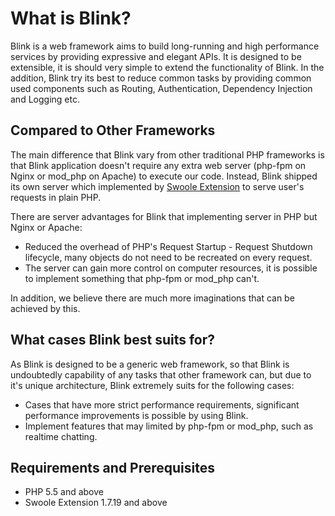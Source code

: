 What is Blink?
==============

Blink is a web framework aims to build long-running and high performance services by providing
expressive and elegant APIs. It is designed to be extensible, it is should very simple to extend the
functionality of Blink. In the addition, Blink try its best to reduce common tasks by providing
common used components such as Routing, Authentication, Dependency Injection and Logging etc.


Compared to Other Frameworks
----------------------------

The main difference that Blink vary from other traditional PHP frameworks is that Blink application
doesn't require any extra web server (php-fpm on Nginx or mod_php on Apache) to execute our code. Instead,
Blink shipped its own server which implemented by [Swoole Extension](https://github.com/swoole/swoole-src) to serve
user's requests in plain PHP.

There are server advantages for Blink that implementing server in PHP but Nginx or Apache:

* Reduced the overhead of PHP's Request Startup - Request Shutdown lifecycle, many objects do not need to be recreated on
  every request.
* The server can gain more control on computer resources, it is possible to implement something that php-fpm or mod_php can't.

In addition, we believe there are much more imaginations that can be achieved by this.


What cases Blink best suits for?
------------------------------------

As Blink is designed to be a generic web framework, so that Blink is undoubtedly capability of any tasks that other framework
can, but due to it's unique architecture, Blink extremely suits for the following cases:

* Cases that have more strict performance requirements, significant performance improvements is possible by using Blink.
* Implement features that may limited by php-fpm or mod_php, such as realtime chatting.


Requirements and Prerequisites
------------------------------

* PHP 5.5 and above
* Swoole Extension 1.7.19 and above
